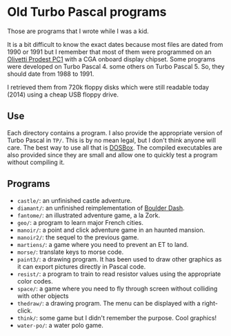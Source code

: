 Old Turbo Pascal programs
=========================

Those are programs that I wrote while I was a kid.

It is a bit difficult to know the exact dates because most files are
dated from 1990 or 1991 but I remember that most of them were
programmed on an [Olivetti Prodest PC1][] with a CGA onboard display
chipset. Some programs were developed on Turbo Pascal 4. some others
on Turbo Pascal 5. So, they should date from 1988 to 1991.

I retrieved them from 720k floppy disks which were still readable
today (2014) using a cheap USB floppy drive.

[Olivetti Prodest PC1]: http://www.seasip.info/VintagePC/prodestpc1.html

Use
---

Each directory contains a program. I also provide the appropriate
version of Turbo Pascal in `TP/`. This is by no mean legal, but I
don't think anyone will care. The best way to use all that is
[DOSBox][]. The compiled executables are also provided since they are
small and allow one to quickly test a program without compiling it.

[DOSBox]: http://www.dosbox.com/

Programs
--------

 - `castle/`: an unfinished castle adventure.
 - `diamant/`: an unfinished reimplementation of [Boulder Dash][].
 - `fantome/`: an illustrated adventure game, a la Zork.
 - `geo/`: a program to learn major French cities.
 - `manoir/`: a point and click adventure game in an haunted mansion.
 - `manoir2/`: the sequel to the previous game.
 - `martiens/`: a game where you need to prevent an ET to land.
 - `morse/`: translate keys to morse code.
 - `paint3/`: a drawing program. It has been used to draw other
   graphics as it can export pictures directly in Pascal code.
 - `resist/`: a program to train to read resistor values using the
   appropriate color codes.
 - `space/`: a game where you need to fly through screen without
   colliding with other objects
 - `thedraw/`: a drawing program. The menu can be displayed with a
   right-click.
 - `think/`: some game but I didn't remember the purpose. Cool
   graphics!
 - `water-po/`: a water polo game.

[Boulder Dash]: http://en.wikipedia.org/wiki/Boulder_Dash
